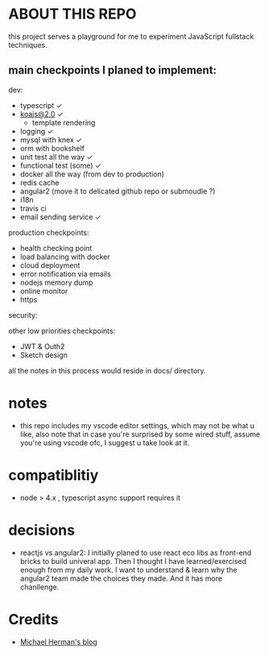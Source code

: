 # ABOUT THIS REPO
this project serves a playground for me to experiment JavaScript fullstack techniques.

## main checkpoints I planed to implement:
dev:
* typescript ✓
* koajs@2.0 ✓
    * template rendering
* logging ✓
* mysql with knex ✓
* orm with bookshelf
* unit test all the way ✓
* functional test (some) ✓
* docker all the way (from dev to production)
* redis cache
* angular2 (move it to delicated github repo or submoudle ?)
* i18n
* travis ci
* email sending service ✓

production checkpoints:
* health checking point
* load balancing with docker
* cloud deployment
* error notification via emails
* nodejs memory dump
* online monitor
* https

security:


other low priorities checkpoints:
* JWT & Outh2
* Sketch design

all the notes in this process would reside in docs/ directory.


# notes
* this repo includes my vscode editor settings, which may not be what u like, also note that in case 
you're surprised by some wired stuff, assume you're using vscode ofc, I suggest u take look at it.

# compatiblitiy
* node > 4.x ,  typescript async support requires it


# decisions
* reactjs vs angular2:
    I initially planed to use react eco libs as front-end bricks to build univeral app. Then I thought
    I have learned/exercised enough from my daily work. I want to understand & learn why the angular2 team
    made the choices they made. And it has more chanllenge.


# Credits
* [Michael Herman's blog](http://mherman.org/)